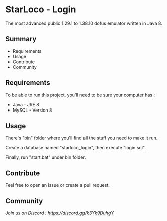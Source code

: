# StarLoco - Login
The most advanced public 1.29.1 to 1.38.10 dofus emulator written in Java 8.

## Summary
- Requirements
- Usage
- Contribute
- Community

## Requirements

To be able to run this project, you'll need to be sure your computer has :
- Java - JRE 8
- MySQL - Version 8

## Usage

There's "bin" folder where you'll find all the stuff you need to make it run.

Create a database named "starloco_login", then execute "login.sql".

Finally, run "start.bat" under bin folder.

## Contribute

Feel free to open an issue or create a pull request.

## Community

_Join us on Discord : https://discord.gg/k3Yk9DuhgY_
